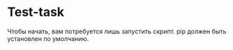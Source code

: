 # Test-task
Чтобы начать, вам потребуется лишь запустить скрипт. pip должен быть установлен по умолчанию.
